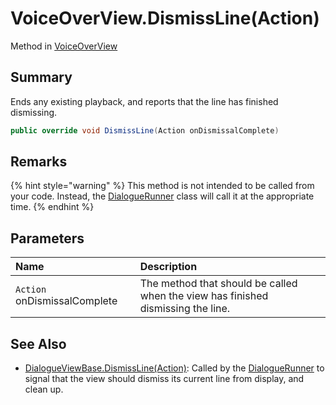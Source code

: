 # VoiceOverView.DismissLine(Action)

Method in [VoiceOverView](api/csharp/yarn.unity.voiceoverview.md)

## Summary


Ends any existing playback, and reports that the line has finished
dismissing.


```csharp
public override void DismissLine(Action onDismissalComplete)
```

## Remarks

<p>
{% hint style="warning" %}
This method is not intended to be called from
your code. Instead, the <a href="yarn.unity.dialoguerunner.md">DialogueRunner</a> class will call
it at the appropriate time.
{% endhint %}
</p>

## Parameters

|Name|Description|
|:---|:---|
|`Action` onDismissalComplete|The method that should be called when the view has finished dismissing the line.|

## See Also

* [DialogueViewBase.DismissLine\(Action\)](api/csharp/yarn.unity.dialogueviewbase.dismissline.md): Called by the  <a href="yarn.unity.dialoguerunner.md">DialogueRunner</a>  to signal that the view should dismiss its current line from display, and clean up.

